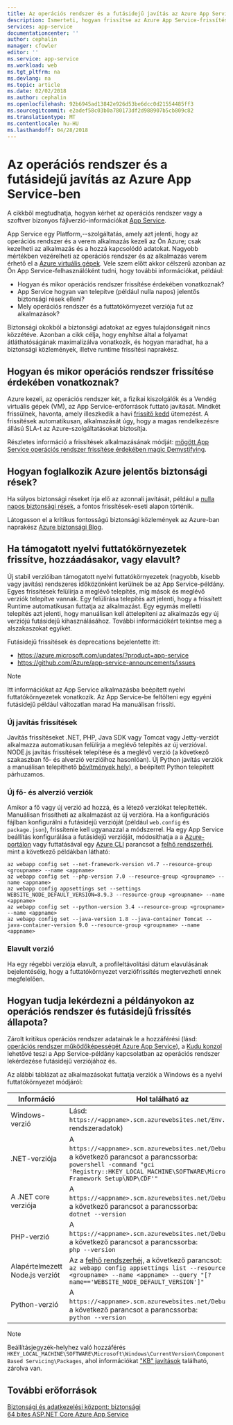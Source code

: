 ```yaml
---
title: Az operációs rendszer és a futásidejű javítás az Azure App Service szolgáltatásban |} Microsoft Docs
description: Ismerteti, hogyan frissítse az Azure App Service-frissítéseket az operációs rendszer és a futtatókörnyezetek és a válaszok közleményeket.
services: app-service
documentationcenter: ''
author: cephalin
manager: cfowler
editor: ''
ms.service: app-service
ms.workload: web
ms.tgt_pltfrm: na
ms.devlang: na
ms.topic: article
ms.date: 02/02/2018
ms.author: cephalin
ms.openlocfilehash: 92b6945ad13842e926d53be6dcc0d21554485ff3
ms.sourcegitcommit: e2adef58c03b0a780173df2d988907b5cb809c82
ms.translationtype: MT
ms.contentlocale: hu-HU
ms.lasthandoff: 04/28/2018
---
```

# <a name="os-and-runtime-patching-in-azure-app-service"></a>Az operációs rendszer és a futásidejű javítás az Azure App Service-ben

A cikkből megtudhatja, hogyan kérhet az operációs rendszer vagy a szoftver bizonyos fájlverzió-információkat [App Service](app-service-web-overview.md). 

App Service egy Platform,--szolgáltatás, amely azt jelenti, hogy az operációs rendszer és a verem alkalmazás kezeli az Ön Azure; csak kezelheti az alkalmazás és a hozzá kapcsolódó adatokat. Nagyobb mértékben vezérelheti az operációs rendszer és az alkalmazás verem érhető el a [Azure virtuális gépek](https://docs.microsoft.com/azure/virtual-machines/). Vele szem előtt akkor célszerű azonban az Ön App Service-felhasználóként tudni, hogy további információkat, például:

-   Hogyan és mikor operációs rendszer frissítése érdekében vonatkoznak?
-   App Service hogyan van telepítve (például nulla napos) jelentős biztonsági rések elleni?
-   Mely operációs rendszer és a futtatókörnyezet verziója fut az alkalmazások?

Biztonsági okokból a biztonsági adatokat az egyes tulajdonságait nincs közzétéve. Azonban a cikk célja, hogy enyhítse által a folyamat átláthatóságának maximalizálva vonatkozik, és hogyan maradhat, ha a biztonsági közlemények, illetve runtime frissítési naprakész.

## <a name="how-and-when-are-os-updates-applied"></a>Hogyan és mikor operációs rendszer frissítése érdekében vonatkoznak?

Azure kezeli, az operációs rendszer két, a fizikai kiszolgálók és a Vendég virtuális gépek (VM), az App Service-erőforrások futtató javítását. Mindkét frissülnek, havonta, amely illeszkedik a havi [frissítő kedd](https://technet.microsoft.com/security/bulletins.aspx) ütemezést. A frissítések automatikusan, alkalmazását úgy, hogy a magas rendelkezésre állású SLA-t az Azure-szolgáltatásokat biztosítja. 

Részletes információ a frissítések alkalmazásának módját: [mögött App Service operációs rendszer frissítése érdekében magic Demystifying](https://blogs.msdn.microsoft.com/appserviceteam/2018/01/18/demystifying-the-magic-behind-app-service-os-updates/).

## <a name="how-does-azure-deal-with-significant-vulnerabilities"></a>Hogyan foglalkozik Azure jelentős biztonsági rések?

Ha súlyos biztonsági réseket írja elő az azonnali javítását, például a [nulla napos biztonsági rések](https://wikipedia.org/wiki/Zero-day_(computing)), a fontos frissítések-eseti alapon történik.

Látogasson el a kritikus fontosságú biztonsági közlemények az Azure-ban naprakész [Azure biztonsági Blog](https://azure.microsoft.com/blog/topics/security/). 

## <a name="when-are-supported-language-runtimes-updated-added-or-deprecated"></a>Ha támogatott nyelvi futtatókörnyezetek frissítve, hozzáadásakor, vagy elavult?

Új stabil verzióiban támogatott nyelvi futtatókörnyezetek (nagyobb, kisebb vagy javítás) rendszeres időközönként kerülnek be az App Service-példány. Egyes frissítések felülírja a meglévő telepítés, míg mások és meglévő verziók telepítve vannak. Egy felülírása telepítés azt jelenti, hogy a frissített Runtime automatikusan futtatja az alkalmazást. Egy egymás melletti telepítés azt jelenti, hogy manuálisan kell áttelepíteni az alkalmazás egy új verziójú futásidejű kihasználásához. További információkért tekintse meg a alszakaszokat egyikét.

Futásidejű frissítések és deprecations bejelentette itt:

- https://azure.microsoft.com/updates/?product=app-service 
- https://github.com/Azure/app-service-announcements/issues

> [!NOTE] 
> Itt információkat az App Service alkalmazásba beépített nyelvi futtatókörnyezetek vonatkozik. Az App Service-be feltölteni egy egyéni futásidejű például változatlan marad Ha manuálisan frissíti.
>
>

### <a name="new-patch-updates"></a>Új javítás frissítések

Javítás frissítéseket .NET, PHP, Java SDK vagy Tomcat vagy Jetty-verziót alkalmazza automatikusan felülírja a meglévő telepítés az új verzióval. NODE.js javítás frissítések telepítése és a meglévő verzió (a következő szakaszban fő- és alverzió verzióihoz hasonlóan). Új Python javítás verziók a manuálisan telepíthető [bővítmények hely](https://www.siteextensions.net/packages?q=Tags%3A%22python%22)), a beépített Python telepített párhuzamos.

### <a name="new-major-and-minor-versions"></a>Új fő- és alverzió verziók

Amikor a fő vagy új verzió ad hozzá, és a létező verziókat telepítették. Manuálisan frissítheti az alkalmazást az új verzióra. Ha a konfigurációs fájlban konfigurálni a futásidejű verzióját (például `web.config` és `package.json`), frissítenie kell ugyanazzal a módszerrel. Ha egy App Service beállítás konfigurálása a futásidejű verzióját, módosíthatja a a [Azure-portálon](https://portal.azure.com) vagy futtatásával egy [Azure CLI](https://docs.microsoft.com/cli/azure/get-started-with-azure-cli) parancsot a [felhő rendszerhéj](../cloud-shell/overview.md), mint a következő példákban látható:

```azurecli-interactive
az webapp config set --net-framework-version v4.7 --resource-group <groupname> --name <appname>
az webapp config set --php-version 7.0 --resource-group <groupname> --name <appname>
az webapp config appsettings set --settings WEBSITE_NODE_DEFAULT_VERSION=8.9.3 --resource-group <groupname> --name <appname>
az webapp config set --python-version 3.4 --resource-group <groupname> --name <appname>
az webapp config set --java-version 1.8 --java-container Tomcat --java-container-version 9.0 --resource-group <groupname> --name <appname>
```

### <a name="deprecated-versions"></a>Elavult verzió

Ha egy régebbi verziója elavult, a profileltávolítási dátum elavulásának bejelentéséig, hogy a futtatókörnyezet verziófrissítés megtervezheti ennek megfelelően. 

## <a name="how-can-i-query-os-and-runtime-update-status-on-my-instances"></a>Hogyan tudja lekérdezni a példányokon az operációs rendszer és futásidejű frissítés állapota?

Zárolt kritikus operációs rendszer adatainak le a hozzáférési (lásd: [operációs rendszer működőképességét Azure App Service](web-sites-available-operating-system-functionality.md)), a [Kudu konzol](https://github.com/projectkudu/kudu/wiki/Kudu-console) lehetővé teszi a App Service-példány kapcsolatban az operációs rendszer lekérdezése futásidejű verziójához és. 

Az alábbi táblázat az alkalmazásokat futtatja verziók a Windows és a nyelvi futtatókörnyezet módjáról:

| Információ | Hol található az |
|-|-|
| Windows-verzió | Lásd: `https://<appname>.scm.azurewebsites.net/Env.cshtml` (a rendszeradatok) |
| .NET-verziója | A `https://<appname>.scm.azurewebsites.net/DebugConsole`, a következő parancsot a parancssorba: <br>`powershell -command "gci 'Registry::HKEY_LOCAL_MACHINE\SOFTWARE\Microsoft\Net Framework Setup\NDP\CDF'"` |
| A .NET core verziója | A `https://<appname>.scm.azurewebsites.net/DebugConsole`, a következő parancsot a parancssorba: <br> `dotnet --version` |
| PHP-verzió | A `https://<appname>.scm.azurewebsites.net/DebugConsole`, a következő parancsot a parancssorba: <br> `php --version` |
| Alapértelmezett Node.js verziót | Az a [felhő rendszerhéj](../cloud-shell/overview.md), a következő parancsot: <br> `az webapp config appsettings list --resource-group <groupname> --name <appname> --query "[?name=='WEBSITE_NODE_DEFAULT_VERSION']"` |
| Python-verzió | A `https://<appname>.scm.azurewebsites.net/DebugConsole`, a következő parancsot a parancssorba: <br> `python --version` |

> [!NOTE]
> Beállításjegyzék-helyhez való hozzáférés `HKEY_LOCAL_MACHINE\SOFTWARE\Microsoft\Windows\CurrentVersion\Component Based Servicing\Packages`, ahol információkat ["KB" javítások]((https://docs.microsoft.com/security-updates/SecurityBulletins/securitybulletins)) található, zárolva van.
>
>

## <a name="more-resources"></a>További erőforrások

[Biztonsági és adatkezelési központ: biztonsági](https://www.microsoft.com/TrustCenter/Security/default.aspx)  
[64 bites ASP.NET Core Azure App Service](https://gist.github.com/glennc/e705cd85c9680d6a8f1bdb62099c7ac7)
